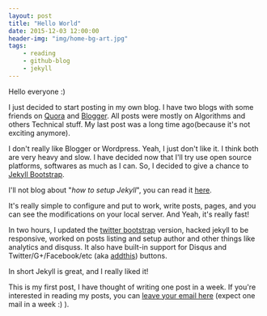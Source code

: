```yaml
---
layout: post 
title: "Hello World"
date: 2015-12-03 12:00:00
header-img: "img/home-bg-art.jpg"
tags:
    - reading
    - github-blog
    - jekyll
---
```



Hello everyone :)

I just decided to start posting in my own blog. I have two blogs with some friends on [Quora](https://prmgevryday.quora.com/) and [Blogger](http://topblogcoder.blogspot.in/). All posts were mostly on Algorithms and others Technical stuff. My last post was a long time ago(because it's not exciting anymore).

I don't really like Blogger or Wordpress. Yeah, I just don't like it. I think both are very heavy and slow. I have decided now that I'll try use open source platforms, softwares as much as I can. So, I decided to give a chance to [Jekyll Bootstrap](http://jekyllbootstrap.com/).

I'll not blog about "*how to setup Jekyll*", you can read it [here](http://jekyllbootstrap.com).

It's really simple to configure and put to work, write posts, pages, and you can see the modifications on your local server. And Yeah, it's really fast!

In two hours, I updated the [twitter bootstrap](http://getbootstrap.com/) version, hacked jekyll to be responsive, worked on posts listing and setup author and other things like analytics and disquss. It also have built-in support for Disqus and Twitter/G+/Facebook/etc (aka [addthis](http://www.addthis.com/)) buttons. 


In short Jekyll is great, and I really liked it!


This is my first post, I have thought of writing one post in a week. If you're interested in reading my posts, you can [leave your email here](http://eepurl.com/bIgxHz) (expect one mail in a week :) ).




